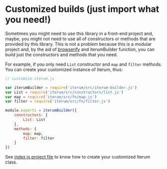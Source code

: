 # Customized builds (just import what you need!)

Sometimes you might need to use this library in a front-end project and, maybe, you might not need to use all of constructors or methods that are provided by this library. This is not a problem because this is a modular project and, by the aid of [browserify](https://www.npmjs.com/package/browserify) and iterumBuilder function, you can build just the constructors and methods that you need.

For example, if you only need `List` constructor and `map` and `filter` methods. You can create your customized instance of Iterum, thus:

``` javascript
// customize-iterum.js

var iterumBuilder = require('iterum/src/iterum-builder.js')
var List = require('iterum/src/constructors/list.js')
var map = require('iterum/src/fn/map.js')
var filter = require('iterum/src/fn/filter.js')

module.exports = iterumBuilder({
    constructors: {
        List: List
    },
    methods: {
        map: map,
        filter: filter
    }
})
```

See [index.js project file](https://github.com/xgbuils/iterum/blob/master/src/index.js) to know how to create your customized Iterum class.
